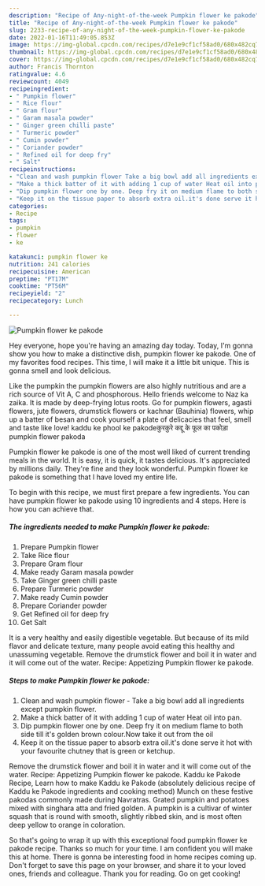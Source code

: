 ```yaml
---
description: "Recipe of Any-night-of-the-week Pumpkin flower ke pakode"
title: "Recipe of Any-night-of-the-week Pumpkin flower ke pakode"
slug: 2233-recipe-of-any-night-of-the-week-pumpkin-flower-ke-pakode
date: 2022-01-16T11:49:05.853Z
image: https://img-global.cpcdn.com/recipes/d7e1e9cf1cf58ad0/680x482cq70/pumpkin-flower-ke-pakode-recipe-main-photo.jpg
thumbnail: https://img-global.cpcdn.com/recipes/d7e1e9cf1cf58ad0/680x482cq70/pumpkin-flower-ke-pakode-recipe-main-photo.jpg
cover: https://img-global.cpcdn.com/recipes/d7e1e9cf1cf58ad0/680x482cq70/pumpkin-flower-ke-pakode-recipe-main-photo.jpg
author: Francis Thornton
ratingvalue: 4.6
reviewcount: 4049
recipeingredient:
- " Pumpkin flower"
- " Rice flour"
- " Gram flour"
- " Garam masala powder"
- " Ginger green chilli paste"
- " Turmeric powder"
- " Cumin powder"
- " Coriander powder"
- " Refined oil for deep fry"
- " Salt"
recipeinstructions:
- "Clean and wash pumpkin flower Take a big bowl add all ingredients except pumpkin flower."
- "Make a thick batter of it with adding 1 cup of water Heat oil into pan."
- "Dip pumpkin flower one by one. Deep fry it on medium flame to both side till it's golden brown colour.Now take it out from the oil"
- "Keep it on the tissue paper to absorb extra oil.it's done serve it hot with your favourite chutney that is green or ketchup."
categories:
- Recipe
tags:
- pumpkin
- flower
- ke

katakunci: pumpkin flower ke 
nutrition: 241 calories
recipecuisine: American
preptime: "PT17M"
cooktime: "PT56M"
recipeyield: "2"
recipecategory: Lunch

---
```



![Pumpkin flower ke pakode](https://img-global.cpcdn.com/recipes/d7e1e9cf1cf58ad0/680x482cq70/pumpkin-flower-ke-pakode-recipe-main-photo.jpg)

Hey everyone, hope you're having an amazing day today. Today, I'm gonna show you how to make a distinctive dish, pumpkin flower ke pakode. One of my favorites food recipes. This time, I will make it a little bit unique. This is gonna smell and look delicious.

Like the pumpkin the pumpkin flowers are also highly nutritious and are a rich source of Vit A, C and phosphorous. Hello friends welcome to Naz ka zaika. It is made by deep-frying lotus roots. Go for pumpkin flowers, agasti flowers, jute flowers, drumstick flowers or kachnar (Bauhinia) flowers, whip up a batter of besan and cook yourself a plate of delicacies that feel, smell and taste like love! kaddu ke phool ke pakodeकुरकुरे कद्दू के फूल का पकोड़ा pumpkin flower pakoda

Pumpkin flower ke pakode is one of the most well liked of current trending meals in the world. It is easy, it is quick, it tastes delicious. It's appreciated by millions daily. They're fine and they look wonderful. Pumpkin flower ke pakode is something that I have loved my entire life.


To begin with this recipe, we must first prepare a few ingredients. You can have pumpkin flower ke pakode using 10 ingredients and 4 steps. Here is how you can achieve that.

<!--inarticleads1-->

##### The ingredients needed to make Pumpkin flower ke pakode:

1. Prepare  Pumpkin flower
1. Take  Rice flour
1. Prepare  Gram flour
1. Make ready  Garam masala powder
1. Take  Ginger green chilli paste
1. Prepare  Turmeric powder
1. Make ready  Cumin powder
1. Prepare  Coriander powder
1. Get  Refined oil for deep fry
1. Get  Salt


It is a very healthy and easily digestible vegetable. But because of its mild flavor and delicate texture, many people avoid eating this healthy and unassuming vegetable. Remove the drumstick flower and boil it in water and it will come out of the water. Recipe: Appetizing Pumpkin flower ke pakode. 

<!--inarticleads2-->

##### Steps to make Pumpkin flower ke pakode:

1. Clean and wash pumpkin flower - Take a big bowl add all ingredients except pumpkin flower.
1. Make a thick batter of it with adding 1 cup of water Heat oil into pan.
1. Dip pumpkin flower one by one. Deep fry it on medium flame to both side till it's golden brown colour.Now take it out from the oil
1. Keep it on the tissue paper to absorb extra oil.it's done serve it hot with your favourite chutney that is green or ketchup.


Remove the drumstick flower and boil it in water and it will come out of the water. Recipe: Appetizing Pumpkin flower ke pakode. Kaddu ke Pakode Recipe, Learn how to make Kaddu ke Pakode (absolutely delicious recipe of Kaddu ke Pakode ingredients and cooking method) Munch on these festive pakodas commonly made during Navratras. Grated pumpkin and potatoes mixed with singhara atta and fried golden. A pumpkin is a cultivar of winter squash that is round with smooth, slightly ribbed skin, and is most often deep yellow to orange in coloration. 

So that's going to wrap it up with this exceptional food pumpkin flower ke pakode recipe. Thanks so much for your time. I am confident you will make this at home. There is gonna be interesting food in home recipes coming up. Don't forget to save this page on your browser, and share it to your loved ones, friends and colleague. Thank you for reading. Go on get cooking!
